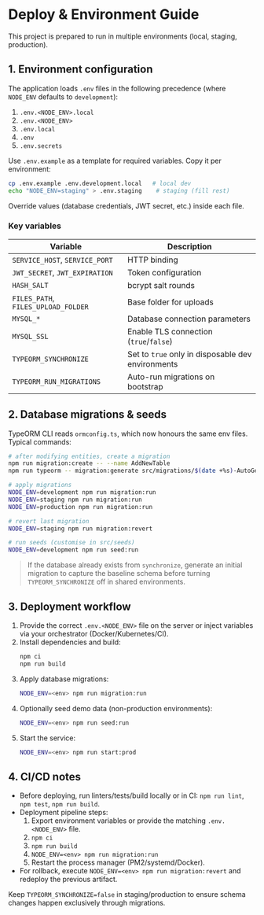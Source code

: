 # Deploy & Environment Guide

This project is prepared to run in multiple environments (local, staging, production).

## 1. Environment configuration

The application loads `.env` files in the following precedence (where `NODE_ENV` defaults to `development`):

1. `.env.<NODE_ENV>.local`
2. `.env.<NODE_ENV>`
3. `.env.local`
4. `.env`
5. `.env.secrets`

Use `.env.example` as a template for required variables. Copy it per environment:

```bash
cp .env.example .env.development.local   # local dev
echo "NODE_ENV=staging" > .env.staging    # staging (fill rest)
```

Override values (database credentials, JWT secret, etc.) inside each file.

### Key variables

| Variable | Description |
| --- | --- |
| `SERVICE_HOST`, `SERVICE_PORT` | HTTP binding |
| `JWT_SECRET`, `JWT_EXPIRATION` | Token configuration |
| `HASH_SALT` | bcrypt salt rounds |
| `FILES_PATH`, `FILES_UPLOAD_FOLDER` | Base folder for uploads |
| `MYSQL_*` | Database connection parameters |
| `MYSQL_SSL` | Enable TLS connection (`true`/`false`) |
| `TYPEORM_SYNCHRONIZE` | Set to `true` only in disposable dev environments |
| `TYPEORM_RUN_MIGRATIONS` | Auto-run migrations on bootstrap |

## 2. Database migrations & seeds

TypeORM CLI reads `ormconfig.ts`, which now honours the same env files. Typical commands:

```bash
# after modifying entities, create a migration
npm run migration:create -- --name AddNewTable
npm run typeorm -- migration:generate src/migrations/$(date +%s)-AutoGenerated

# apply migrations
NODE_ENV=development npm run migration:run
NODE_ENV=staging npm run migration:run
NODE_ENV=production npm run migration:run

# revert last migration
NODE_ENV=staging npm run migration:revert

# run seeds (customise in src/seeds)
NODE_ENV=development npm run seed:run
```

> If the database already exists from `synchronize`, generate an initial migration to capture the baseline schema before turning `TYPEORM_SYNCHRONIZE` off in shared environments.

## 3. Deployment workflow

1. Provide the correct `.env.<NODE_ENV>` file on the server or inject variables via your orchestrator (Docker/Kubernetes/CI).
2. Install dependencies and build:
   ```bash
   npm ci
   npm run build
   ```
3. Apply database migrations:
   ```bash
   NODE_ENV=<env> npm run migration:run
   ```
4. Optionally seed demo data (non-production environments):
   ```bash
   NODE_ENV=<env> npm run seed:run
   ```
5. Start the service:
   ```bash
   NODE_ENV=<env> npm run start:prod
   ```

## 4. CI/CD notes

- Before deploying, run linters/tests/build locally or in CI: `npm run lint`, `npm test`, `npm run build`.
- Deployment pipeline steps:
  1. Export environment variables or provide the matching `.env.<NODE_ENV>` file.
  2. `npm ci`
  3. `npm run build`
  4. `NODE_ENV=<env> npm run migration:run`
  5. Restart the process manager (PM2/systemd/Docker).
- For rollback, execute `NODE_ENV=<env> npm run migration:revert` and redeploy the previous artifact.

Keep `TYPEORM_SYNCHRONIZE=false` in staging/production to ensure schema changes happen exclusively through migrations.
